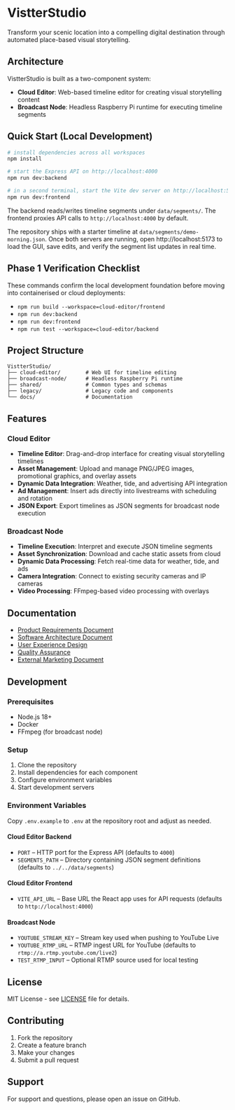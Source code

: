 # VistterStudio

Transform your scenic location into a compelling digital destination through automated place-based visual storytelling.

## Architecture

VistterStudio is built as a two-component system:

- **Cloud Editor**: Web-based timeline editor for creating visual storytelling content
- **Broadcast Node**: Headless Raspberry Pi runtime for executing timeline segments

## Quick Start (Local Development)

```bash
# install dependencies across all workspaces
npm install

# start the Express API on http://localhost:4000
npm run dev:backend

# in a second terminal, start the Vite dev server on http://localhost:5173
npm run dev:frontend
```

The backend reads/writes timeline segments under `data/segments/`. The frontend proxies API calls to `http://localhost:4000` by default.

The repository ships with a starter timeline at `data/segments/demo-morning.json`. Once both servers are running, open http://localhost:5173 to load the GUI, save edits, and verify the segment list updates in real time.

## Phase 1 Verification Checklist

These commands confirm the local development foundation before moving into containerised or cloud deployments:

- `npm run build --workspace=cloud-editor/frontend`
- `npm run dev:backend`
- `npm run dev:frontend`
- `npm run test --workspace=cloud-editor/backend`

## Project Structure

```
VistterStudio/
├── cloud-editor/        # Web UI for timeline editing
├── broadcast-node/      # Headless Raspberry Pi runtime
├── shared/              # Common types and schemas
├── legacy/              # Legacy code and components
└── docs/                # Documentation
```

## Features

### Cloud Editor
- **Timeline Editor**: Drag-and-drop interface for creating visual storytelling timelines
- **Asset Management**: Upload and manage PNG/JPEG images, promotional graphics, and overlay assets
- **Dynamic Data Integration**: Weather, tide, and advertising API integration
- **Ad Management**: Insert ads directly into livestreams with scheduling and rotation
- **JSON Export**: Export timelines as JSON segments for broadcast node execution

### Broadcast Node
- **Timeline Execution**: Interpret and execute JSON timeline segments
- **Asset Synchronization**: Download and cache static assets from cloud
- **Dynamic Data Processing**: Fetch real-time data for weather, tide, and ads
- **Camera Integration**: Connect to existing security cameras and IP cameras
- **Video Processing**: FFmpeg-based video processing with overlays

## Documentation

- [Product Requirements Document](docs/PRD.md)
- [Software Architecture Document](docs/SAD.md)
- [User Experience Design](docs/UXD.md)
- [Quality Assurance](docs/QA.md)
- [External Marketing Document](docs/EMD.md)

## Development

### Prerequisites

- Node.js 18+
- Docker
- FFmpeg (for broadcast node)

### Setup

1. Clone the repository
2. Install dependencies for each component
3. Configure environment variables
4. Start development servers

### Environment Variables

Copy `.env.example` to `.env` at the repository root and adjust as needed.

#### Cloud Editor Backend
- `PORT` – HTTP port for the Express API (defaults to `4000`)
- `SEGMENTS_PATH` – Directory containing JSON segment definitions (defaults to `../../data/segments`)

#### Cloud Editor Frontend
- `VITE_API_URL` – Base URL the React app uses for API requests (defaults to `http://localhost:4000`)

#### Broadcast Node
- `YOUTUBE_STREAM_KEY` – Stream key used when pushing to YouTube Live
- `YOUTUBE_RTMP_URL` – RTMP ingest URL for YouTube (defaults to `rtmp://a.rtmp.youtube.com/live2`)
- `TEST_RTMP_INPUT` – Optional RTMP source used for local testing

## License

MIT License - see [LICENSE](LICENSE) file for details.

## Contributing

1. Fork the repository
2. Create a feature branch
3. Make your changes
4. Submit a pull request

## Support

For support and questions, please open an issue on GitHub.
